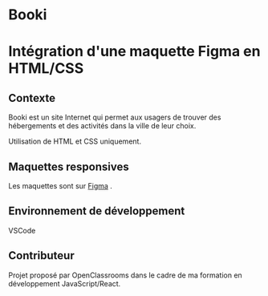 # Booki

# Intégration d'une maquette Figma en HTML/CSS

## Contexte

Booki est un site Internet qui permet aux usagers de trouver des hébergements et des activités dans la ville de leur choix.

Utilisation de HTML et CSS uniquement.

## Maquettes responsives

Les maquettes sont sur [Figma](<https://www.figma.com/file/a6wqEOrgDnqtcZPC1xQNFw/Maquettes-Booki-(desktop%2C-mobile%2C-tablette)-(Copy)?node-id=3%3A0&mode=dev>) .

## Environnement de développement

VSCode

## Contributeur

Projet proposé par OpenClassrooms dans le cadre de ma formation en développement JavaScript/React.
